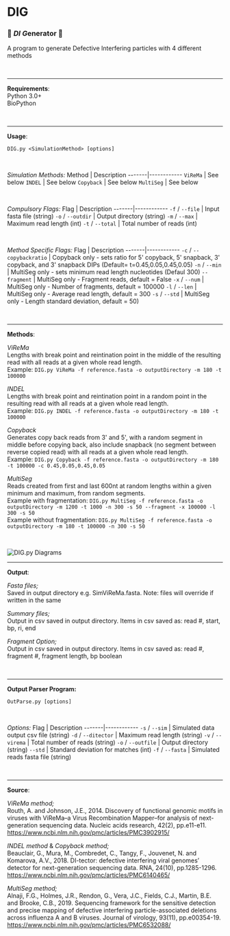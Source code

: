 # DIG
### :dna: *DI G*enerator :petri_dish:

A program to generate Defective Interfering particles with 4 different methods


<br>

---

**Requirements**:
<br>Python 3.0+ 
<br>BioPython

<br>

---

**Usage**:
```
DIG.py <SimulationMethod> [options]
```
<br>

_Simulation Methods:_
Method | Description
-------|------------
`ViReMa` | See below
`INDEL` | See below
`Copyback` | See below
`MultiSeg` | See below

<br>

_Compulsory Flags:_
Flag | Description
-------|------------
`-f` / `--file` | Input fasta file (string)
`-o` / `--outdir` | Output directory (string)
`-m` / `--max` | Maximum read length (int)
`-t` / `--total` | Total number of reads (int)

<br>

_Method Specific Flags:_
Flag | Description
-------|------------
`-c` / `--copybackratio` | Copyback only - sets ratio for 5' copyback, 5' snapback, 3' copyback, and 3' snapback DIPs (Default= t=0.45,0.05,0.45,0.05) 
`-n` / `--min` | MultiSeg only - sets minimum read length nucleotides (Defaul 300)
`--fragment` | MultiSeg only - Fragment reads, default = False
`-x` / `--num` | MultiSeg only - Number of fragments, default = 100000
`-l` / `--len` | MultiSeg only - Average read length, default = 300
`-s` / `--std` | MultiSeg only - Length standard deviation, default = 50)


<br>


---


**Methods**:

_ViReMa_
<br>Lengths with break point and reintination point in the middle of the resulting read with all reads at a given whole read length.
<br>Example: `DIG.py ViReMa -f reference.fasta -o outputDirectory -m 180 -t 100000`

_INDEL_
<br>Lengths with break point and reintination point in a random point in the resulting read with all reads at a given whole read length.
<br>Example: `DIG.py INDEL -f reference.fasta -o outputDirectory -m 180 -t 100000`

_Copyback_
<br>Generates copy back reads from 3' and 5', with a random segment in middle before copying back, also include snapback (no segment between reverse copied read) with all reads at a given whole read length.
<br>Example: `DIG.py Copyback -f reference.fasta -o outputDirectory -m 180 -t 100000 -c 0.45,0.05,0.45,0.05`

_MultiSeg_
<br>Reads created from first and last 600nt at random lengths within a given minimum and maximum, from random segments.
<br>Example with fragmentation: `DIG.py MultiSeg -f reference.fasta -o outputDirectory -m 1200 -t 1000 -n 300 -s 50 --fragment -x 100000 -l 300 -s 50`
<br>Example without fragmentation: `DIG.py MultiSeg -f reference.fasta -o outputDirectory -m 180 -t 100000 -n 300 -s 50`

<br>

![DIG.py Diagrams](https://github.com/janewalls/DIG/blob/main/Images/DIG_diagrams.png?raw=true)

---

**Output**:

_Fasta files;_ <br> Saved in output directory e.g. SimViReMa.fasta. Note: files will override if written in the same

_Summary files;_ <br>Output in csv saved in output directory. Items in csv saved as: read #, start, bp, ri, end

_Fragment Option;_ <br>Output in csv saved in output directory. Items in csv saved as: read #, fragment #, fragment length, bp boolean

<br>

---

**Output Parser Program:**

```
OutParse.py [options]
```

<br>

_Options:_
Flag | Description
-------|------------
`-s` / `--sim` | Simulated data output csv file (string)
`-d` / `--ditector` | Maximum read length (string)
`-v` / `--virema` | Total number of reads (string)
`-o` / `--outfile` | Output directory (string)
`--std` | Standard deviation for matches (int)
`-f` / `--fasta` | Simulated reads fasta file (string)



<br>

---

**Source**:

_ViReMa method;_ <br>Routh, A. and Johnson, J.E., 2014. Discovery of functional genomic motifs in viruses with ViReMa–a Virus Recombination Mapper–for analysis of next-generation sequencing data. Nucleic acids research, 42(2), pp.e11-e11.<br>https://www.ncbi.nlm.nih.gov/pmc/articles/PMC3902915/

_INDEL method_ & _Copyback method;_  <br>Beauclair, G., Mura, M., Combredet, C., Tangy, F., Jouvenet, N. and Komarova, A.V., 2018. DI-tector: defective interfering viral genomes’ detector for next-generation sequencing data. RNA, 24(10), pp.1285-1296.<br>https://www.ncbi.nlm.nih.gov/pmc/articles/PMC6140465/

_MultiSeg method;_ <br>Alnaji, F.G., Holmes, J.R., Rendon, G., Vera, J.C., Fields, C.J., Martin, B.E. and Brooke, C.B., 2019. Sequencing framework for the sensitive detection and precise mapping of defective interfering particle-associated deletions across influenza A and B viruses. Journal of virology, 93(11), pp.e00354-19.<br>https://www.ncbi.nlm.nih.gov/pmc/articles/PMC6532088/

